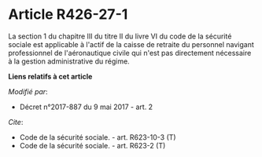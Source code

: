 # Article R426-27-1

La section 1 du chapitre III du titre II du livre VI du code de la sécurité sociale est applicable à l'actif de la caisse de
retraite du personnel navigant professionnel de l'aéronautique civile qui n'est pas directement nécessaire à la gestion
administrative du régime.

**Liens relatifs à cet article**

_Modifié par_:

  - Décret n°2017-887 du 9 mai 2017 - art. 2

_Cite_:

  - Code de la sécurité sociale. - art. R623-10-3 (T)
  - Code de la sécurité sociale. - art. R623-2 (T)
